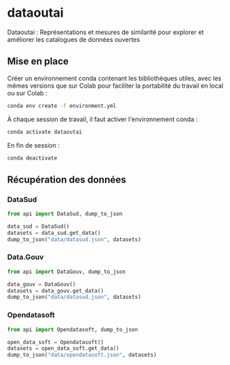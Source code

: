 # dataoutai

Dataoutai : Représentations et mesures de similarité pour explorer et améliorer les catalogues de données ouvertes

## Mise en place

Créer un environnement conda contenant les bibliothèques utiles, avec les mêmes versions que sur Colab pour faciliter la portabilité du travail en local ou sur Colab :

```sh
conda env create -f environment.yml
```

À chaque session de travail, il faut activer l'environnement conda :

```sh
conda activate dataoutai
```

En fin de session :

```sh
conda deactivate
```

## Récupération des données

### DataSud

```python
from api import DataSud, dump_to_json

data_sud = DataSud()
datasets = data_sud.get_data()
dump_to_json("data/datasud.json", datasets)
```

### Data.Gouv

```python
from api import DataGouv, dump_to_json

data_gouv = DataGouv()
datasets = data_gouv.get_data()
dump_to_json("data/datasud.json", datasets)
```

### Opendatasoft

```python
from api import Opendatasoft, dump_to_json

open_data_soft = Opendatasoft()
datasets = open_data_soft.get_data()
dump_to_json("data/opendatasoft.json", datasets)
```